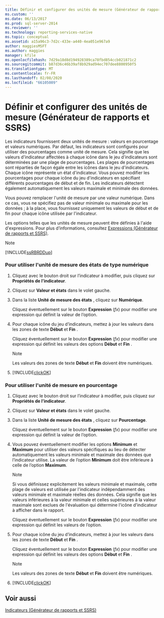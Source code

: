 ```yaml
---
title: Définir et configurer des unités de mesure (Générateur de rapports et SSRS) | Microsoft Docs
ms.custom: ''
ms.date: 06/13/2017
ms.prod: sql-server-2014
ms.reviewer: ''
ms.technology: reporting-services-native
ms.topic: conceptual
ms.assetid: a15a96c3-7d2c-433e-a440-4ea051e967a9
author: maggiesMSFT
ms.author: maggies
manager: kfile
ms.openlocfilehash: 7d29a18d8d194928389ca78fbd854ccb021871c2
ms.sourcegitcommit: b87d36c46b39af8b929ad94ec707dee8800950f5
ms.translationtype: MT
ms.contentlocale: fr-FR
ms.lasthandoff: 02/08/2020
ms.locfileid: "66105009"
---
```

# <a name="set-and-configure-measurement-units-report-builder-and-ssrs"></a>Définir et configurer des unités de mesure (Générateur de rapports et SSRS)
  Les indicateurs fournissent deux unités de mesure : valeurs en pourcentage et valeurs numériques. Par défaut, les indicateurs sont configurés pour utiliser des pourcentages comme unité de mesure. Cela signifie que les valeurs d'indicateur affectées à chaque icône dans le jeu d'indicateurs sont déterminées par une plage de pourcentages. Les plages de pourcentages sont réparties de façon égale entre les icônes dans le jeu d'indicateurs. Chaque icône représente un état d'indicateur. Vous pouvez modifier les pourcentages pour chaque icône du jeu d'indicateurs en spécifiant différents pourcentages de début et de fin. Les indicateurs détectent également automatiquement les valeurs maximale et minimale des données.  
  
 Vous pouvez remplacer l'unité de mesure par une valeur numérique. Dans ce cas, vous ne spécifiez pas de valeur minimale ou maximale pour les données ; à la place, vous fournissez uniquement les valeurs de début et de fin pour chaque icône utilisée par l'indicateur.  
  
 Les options telles que les unités de mesure peuvent être définies à l'aide d'expressions. Pour plus d’informations, consultez [Expressions &#40;Générateur de rapports et SSRS&#41;](expressions-report-builder-and-ssrs.md).  
  
> [!NOTE]  
>  [!INCLUDE[ssRBRDDup](../../includes/ssrbrddup-md.md)]  
  
### <a name="to-use-the-numeric-state-measurement-unit"></a>Pour utiliser l'unité de mesure des états de type numérique  
  
1.  Cliquez avec le bouton droit sur l’indicateur à modifier, puis cliquez sur **Propriétés de l’indicateur**.  
  
2.  Cliquez sur **Valeur et états** dans le volet gauche.  
  
3.  Dans la liste **Unité de mesure des états** , cliquez sur **Numérique**.  
  
     Cliquez éventuellement sur le bouton **Expression** (*fx*) pour modifier une expression qui définit la valeur de l’option.  
  
4.  Pour chaque icône du jeu d’indicateurs, mettez à jour les valeurs dans les zones de texte **Début** et **Fin** .  
  
     Cliquez éventuellement sur le bouton **Expression** (*fx*) pour modifier une expression qui définit les valeurs des options **Début** et **Fin** .  
  
    > [!NOTE]  
    >  Les valeurs des zones de texte **Début** et **Fin** doivent être numériques.  
  
5.  [!INCLUDE[clickOK](../../includes/clickok-md.md)]  
  
### <a name="to-use-the-percentage-measurement-unit"></a>Pour utiliser l'unité de mesure en pourcentage  
  
1.  Cliquez avec le bouton droit sur l’indicateur à modifier, puis cliquez sur **Propriétés de l’indicateur**.  
  
2.  Cliquez sur **Valeur et états** dans le volet gauche.  
  
3.  Dans la liste **Unité de mesure des états** , cliquez sur **Pourcentage**.  
  
     Cliquez éventuellement sur le bouton **Expression** (*fx*) pour modifier une expression qui définit la valeur de l’option.  
  
4.  Vous pouvez éventuellement modifier les options **Minimum** et **Maximum** pour utiliser des valeurs spécifiques au lieu de détecter automatiquement les valeurs minimale et maximale des données que l’indicateur utilise. La valeur de l’option **Minimum** doit être inférieure à celle de l’option **Maximum**.  
  
    > [!NOTE]  
    >  Si vous définissez explicitement les valeurs minimale et maximale, cette plage de valeurs est utilisée par l'indicateur indépendamment des valeurs minimale et maximale réelles des données. Cela signifie que les valeurs inférieures à la valeur minimale et celles supérieures à la valeur maximale sont exclues de l'évaluation qui détermine l'icône d'indicateur à afficher dans le rapport.  
  
     Cliquez éventuellement sur le bouton **Expression** (*fx*) pour modifier une expression qui définit les valeurs de l’option.  
  
5.  Pour chaque icône du jeu d’indicateurs, mettez à jour les valeurs dans les zones de texte **Début** et **Fin** .  
  
     Cliquez éventuellement sur le bouton **Expression** (*fx*) pour modifier une expression qui définit les valeurs des options **Début** et **Fin** .  
  
    > [!NOTE]  
    >  Les valeurs des zones de texte **Début** et **Fin** doivent être numériques.  
  
6.  [!INCLUDE[clickOK](../../includes/clickok-md.md)]  
  
## <a name="see-also"></a>Voir aussi  
 [Indicateurs &#40;Générateur de rapports et SSRS&#41;](indicators-report-builder-and-ssrs.md)  
  
  
